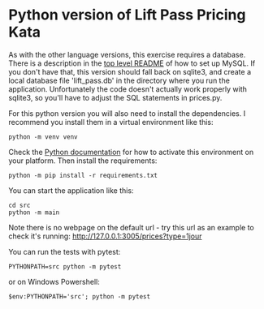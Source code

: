# Python version of Lift Pass Pricing Kata

As with the other language versions, this exercise requires a database. There is a description in the [top level README](../README.md) of how to set up MySQL. If you don't have that, this version should fall back on sqlite3, and create a local database file 'lift_pass.db' in the directory where you run the application. Unfortunately the code doesn't actually work properly with sqlite3, so you'll have to adjust the SQL statements in prices.py.

For this python version you will also need to install the dependencies. I recommend you install them in a virtual environment like this:

    python -m venv venv

Check the [Python documentation](https://docs.python.org/3/library/venv.html) for how to activate this environment on your platform. Then install the requirements:

    python -m pip install -r requirements.txt

You can start the application like this:

    cd src 
    python -m main

Note there is no webpage on the default url - try this url as an example to check it's running: http://127.0.0.1:3005/prices?type=1jour

You can run the tests with pytest:

    PYTHONPATH=src python -m pytest

or on Windows Powershell:

    $env:PYTHONPATH='src'; python -m pytest


